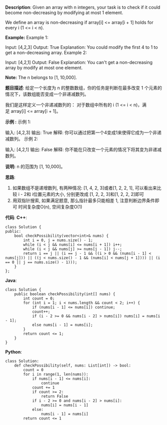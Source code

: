 __Description__:
Given an array with n integers, your task is to check if it could become non-decreasing by modifying at most 1 element.

We define an array is non-decreasing if array[i] <= array[i + 1] holds for every i (1 <= i < n).

__Example:__
Example 1:

Input: [4,2,3]
Output: True
Explanation: You could modify the first 4 to 1 to get a non-decreasing array.
Example 2:

Input: [4,2,1]
Output: False
Explanation: You can't get a non-decreasing array by modify at most one element.

__Note:__
The n belongs to [1, 10,000].

__题目描述__:
给定一个长度为 n 的整数数组，你的任务是判断在最多改变 1 个元素的情况下，该数组能否变成一个非递减数列。

我们是这样定义一个非递减数列的： 对于数组中所有的 i (1 <= i < n)，满足 array[i] <= array[i + 1]。

__示例 :__
示例 1:

输入: [4,2,3]
输出: True
解释: 你可以通过把第一个4变成1来使得它成为一个非递减数列。
示例 2:

输入: [4,2,1]
输出: False
解释: 你不能在只改变一个元素的情况下将其变为非递减数列。

__说明:__
n 的范围为 [1, 10,000]。

__思路__:
1. 如果数组不是递增数列, 有两种情况:
[1, 4, 2, 3]或者[1, 2, 2, 1], 可以看出来比较 i - 2和 i位置元素的大小, 分别更改成 [1, 2, 2, 3]和[1, 2, 2, 2]即可
2. 用双指针搜索, 如果满足题意, 那么指针最多只能相差 1, 注意判断边界条件即可
时间复杂度O(n), 空间复杂度O(1)

__代码__:
__C++__:
```
class Solution {
public:
    bool checkPossibility(vector<int>& nums) {
        int i = 0, j = nums.size() - 1;
        while (i < j && nums[i] <= nums[i + 1]) i++;
        while (i < j && nums[j] >= nums[j - 1]) j--;
        return i == j || (i == j - 1 && ((i > 0 && (nums[i - 1] < nums[j])) || ((j < nums.size() - 1 && (nums[i] < nums[j + 1]))) || (i == 0 || j == nums.size() - 1)));
    }
};
```

__Java__:
```
class Solution {
    public boolean checkPossibility(int[] nums) {
        int count = 0;
        for (int i = 1; i < nums.length && count < 2; i++) {
            if (nums[i - 1] <= nums[i]) continue;
            count++;
            if (i - 2 >= 0 && nums[i - 2] > nums[i]) nums[i] = nums[i - 1];
            else nums[i - 1] = nums[i];
        }
        return count <= 1;
    }
}
```

__Python__:
```
class Solution:
    def checkPossibility(self, nums: List[int]) -> bool:
        count = 0
        for i in range(1, len(nums)):
            if nums[i - 1] <= nums[i]:
                continue
            count += 1
            if count >= 2:
                return False
            if i - 2 >= 0 and nums[i - 2] > nums[i]:
                nums[i] = nums[i - 1]
            else:
                nums[i - 1] = nums[i]
        return count <= 1
```